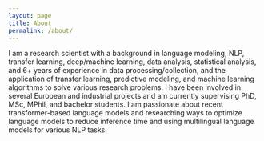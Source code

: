 ```yaml
---
layout: page
title: About
permalink: /about/
---
```


I am a research scientist with a background in language modeling, NLP, transfer learning, deep/machine learning, data analysis, statistical analysis, and 6+ years of experience in data processing/collection, and the application of transfer learning, predictive modeling, and machine learning algorithms to solve various research problems. I have been involved in several European and industrial projects and am currently supervising PhD, MSc, MPhil, and bachelor students. I am passionate about recent transformer-based language models and researching ways to optimize language models to reduce inference time and using multilingual language models for various NLP tasks.